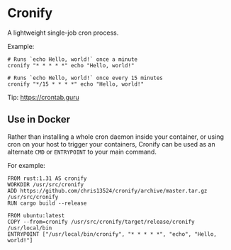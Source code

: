 # Cronify

A lightweight single-job cron process.

Example:

```
# Runs `echo Hello, world!` once a minute
cronify "* * * * *" echo "Hello, world!"

# Runs `echo Hello, world!` once every 15 minutes
cronify "*/15 * * * *" echo "Hello, world!"
```

Tip: <https://crontab.guru>

## Use in Docker

Rather than installing a whole cron daemon inside your container, or
using cron on your host to trigger your containers, Cronify can be used
as an alternate `CMD` or `ENTRYPOINT` to your main command.

For example:

```
FROM rust:1.31 AS cronify
WORKDIR /usr/src/cronify
ADD https://github.com/chris13524/cronify/archive/master.tar.gz /usr/src/cronify
RUN cargo build --release

FROM ubuntu:latest
COPY --from=cronify /usr/src/cronify/target/release/cronify /usr/local/bin
ENTRYPOINT ["/usr/local/bin/cronify", "* * * * *", "echo", "Hello, world!"]
```
